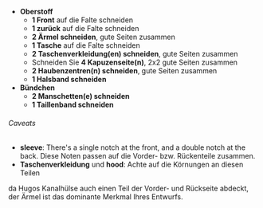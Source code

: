 - **Oberstoff**
  - **1 Front** auf die Falte schneiden
  - **1 zurück** auf die Falte schneiden
  - **2 Ärmel schneiden**, gute Seiten zusammen
  - **1 Tasche** auf die Falte schneiden
  - **2 Taschenverkleidung(en) schneiden**, gute Seiten zusammen
  - Schneiden Sie **4 Kapuzenseite(n)**, 2x2 gute Seiten zusammen
  - **2 Haubenzentren(n) schneiden**, gute Seiten zusammen
  - **1 Halsband schneiden**
- **Bündchen**
  - **2 Manschetten(e) schneiden**
  - **1 Taillenband schneiden**

<Warning>

###### Caveats

- **sleeve**: There's a single notch at the front, and a double notch at the back. Diese Noten passen auf die Vorder- bzw. Rückenteile zusammen.
- **Taschenverkleidung** und **hood**: Achte auf die Körnungen an diesen Teilen

da Hugos Kanalhülse auch einen Teil der Vorder- und Rückseite abdeckt,
der Ärmel ist das dominante Merkmal Ihres Entwurfs.

</Warning>
